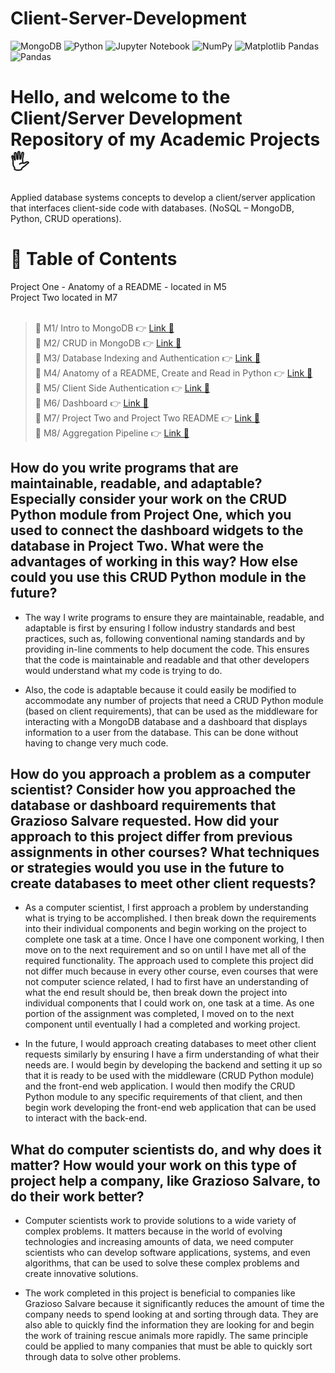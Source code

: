 # Client-Server-Development

![MongoDB](https://img.shields.io/badge/MongoDB-%234ea94b.svg?style=for-the-badge&logo=mongodb&logoColor=white)
![Python](https://img.shields.io/badge/python-3670A0?style=for-the-badge&logo=python&logoColor=ffdd54)
![Jupyter Notebook](https://img.shields.io/badge/jupyter-%23FA0F00.svg?style=for-the-badge&logo=jupyter&logoColor=white)
![NumPy](https://img.shields.io/badge/numpy-%23013243.svg?style=for-the-badge&logo=numpy&logoColor=white)
![Matplotlib](https://img.shields.io/badge/Matplotlib-%23ffffff.svg?style=for-the-badge&logo=Matplotlib&logoColor=black)
Pandas	![Pandas](https://img.shields.io/badge/pandas-%23150458.svg?style=for-the-badge&logo=pandas&logoColor=white)

# Hello, and welcome to the Client/Server Development Repository of my Academic Projects🖐️

Applied database systems concepts to develop a client/server application that interfaces client-side code with databases. (NoSQL – MongoDB, Python, CRUD operations).

# 📖 Table of Contents

Project One - Anatomy of a README - located in M5 <br>
Project Two located in M7<br><br>

> 📌 M1/ Intro to MongoDB 👉 [Link 🔗](https://www.github.com/JustinStarrSNHU/Client-Server-Development/tree/main/M1)<br>
📌 M2/ CRUD in MongoDB 👉 [Link 🔗](https://www.github.com/JustinStarrSNHU/Client-Server-Development/tree/main/M2)<br>
📌 M3/ Database Indexing and Authentication 👉 [Link 🔗](https://www.github.com/JustinStarrSNHU/Client-Server-Development/tree/main/M3)<br>
📌 M4/ Anatomy of a README, Create and Read in Python 👉 [Link 🔗](https://www.github.com/JustinStarrSNHU/Client-Server-Development/tree/main/M4)<br>
📌 M5/ Client Side Authentication 👉 [Link 🔗](https://www.github.com/JustinStarrSNHU/Client-Server-Development/tree/main/M5)<br>
📌 M6/ Dashboard 👉 [Link 🔗](https://www.github.com/JustinStarrSNHU/Client-Server-Development/tree/main/M6)<br>
📌 M7/ Project Two and Project Two README 👉 [Link 🔗](https://www.github.com/JustinStarrSNHU/Client-Server-Development/tree/main/M7)<br>
📌 M8/ Aggregation Pipeline 👉 [Link 🔗](https://www.github.com/JustinStarrSNHU/Client-Server-Development/tree/main/M8)<br>

## How do you write programs that are maintainable, readable, and adaptable? Especially consider your work on the CRUD Python module from Project One, which you used to connect the dashboard widgets to the database in Project Two. What were the advantages of working in this way? How else could you use this CRUD Python module in the future?

- The way I write programs to ensure they are maintainable, readable, and adaptable is first by ensuring I follow industry standards and best practices, such as, following conventional naming standards and by providing in-line comments to help document the code. This ensures that the code is maintainable and readable and that other developers would understand what my code is trying to do.
  
- Also, the code is adaptable because it could easily be modified to accommodate any number of projects that need a CRUD Python module (based on client requirements), that can be used as the middleware for interacting with a MongoDB database and a dashboard that displays information to a user from the database. This can be done without having to change very much code.

## How do you approach a problem as a computer scientist? Consider how you approached the database or dashboard requirements that Grazioso Salvare requested. How did your approach to this project differ from previous assignments in other courses? What techniques or strategies would you use in the future to create databases to meet other client requests?

- As a computer scientist, I first approach a problem by understanding what is trying to be accomplished. I then break down the requirements into their individual components and begin working on the project to complete one task at a time. Once I have one component working, I then move on to the next requirement and so on until I have met all of the required functionality. The approach used to complete this project did not differ much because in every other course, even courses that were not computer science related, I had to first have an understanding of what the end result should be, then break down the project into individual components that I could work on, one task at a time. As one portion of the assignment was completed, I moved on to the next component until eventually I had a completed and working project.

- In the future, I would approach creating databases to meet other client requests similarly by ensuring I have a firm understanding of what their needs are. I would begin by developing the backend and setting it up so that it is ready to be used with the middleware (CRUD Python module) and the front-end web application. I would then modify the CRUD Python module to any specific requirements of that client, and then begin work developing the front-end web application that can be used to interact with the back-end.

## What do computer scientists do, and why does it matter? How would your work on this type of project help a company, like Grazioso Salvare, to do their work better?

- Computer scientists work to provide solutions to a wide variety of complex problems. It matters because in the world of evolving technologies and increasing amounts of data, we need computer scientists who can develop software applications, systems, and even algorithms, that can be used to solve these complex problems and create innovative solutions.
  
- The work completed in this project is beneficial to companies like Grazioso Salvare because it significantly reduces the amount of time the company needs to spend looking at and sorting through data. They are also able to quickly find the information they are looking for and begin the work of training rescue animals more rapidly. The same principle could be applied to many companies that must be able to quickly sort through data to solve other problems.   